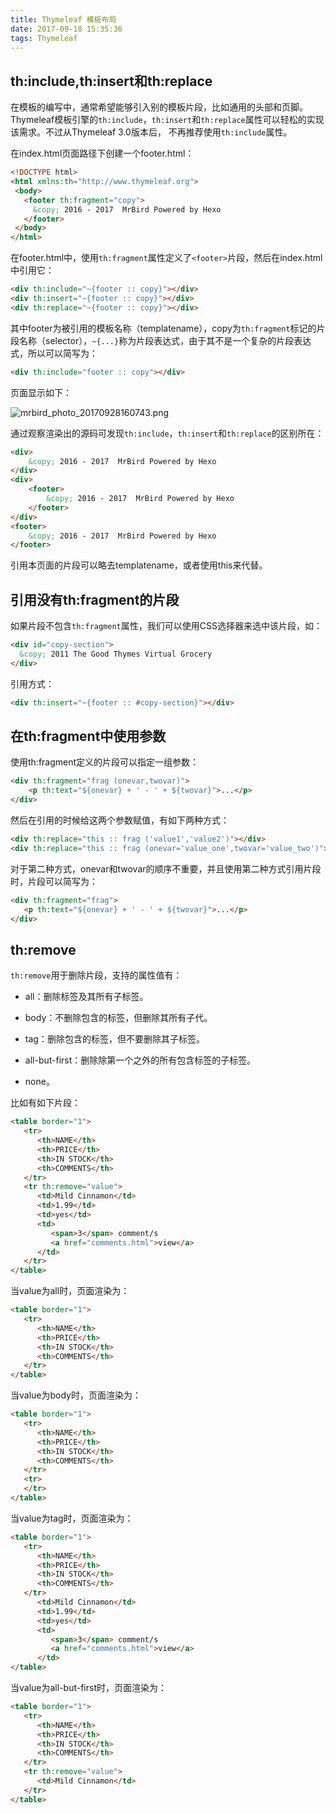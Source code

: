 ```yaml
---
title: Thymeleaf 模板布局
date: 2017-09-18 15:35:36
tags: Thymeleaf
---
```

## th:include,th:insert和th:replace
在模板的编写中，通常希望能够引入别的模板片段，比如通用的头部和页脚。Thymeleaf模板引擎的`th:include`，`th:insert`和`th:replace`属性可以轻松的实现该需求。不过从Thymeleaf 3.0版本后， 不再推荐使用`th:include`属性。

在index.html页面路径下创建一个footer.html：
```html
<!DOCTYPE html>
<html xmlns:th="http://www.thymeleaf.org">
 <body>
   <footer th:fragment="copy">
     &copy; 2016 - 2017  MrBird Powered by Hexo
   </footer>
 </body>
</html> 
```
<!--more-->
在footer.html中，使用`th:fragment`属性定义了`<footer>`片段，然后在index.html中引用它：
```html
<div th:include="~{footer :: copy}"></div> 
<div th:insert="~{footer :: copy}"></div> 
<div th:replace="~{footer :: copy}"></div> 
```
其中footer为被引用的模板名称（templatename），copy为`th:fragment`标记的片段名称（selector），`~{...}`称为片段表达式，由于其不是一个复杂的片段表达式，所以可以简写为：
```html
<div th:include="footer :: copy"></div>
```
页面显示如下：

![mrbird_photo_20170928160743.png](img/mrbird_photo_20170928160743.png)

通过观察渲染出的源码可发现`th:include`，`th:insert`和`th:replace`的区别所在：
```html
<div>
    &copy; 2016 - 2017  MrBird Powered by Hexo
</div> 
<div>
    <footer>
        &copy; 2016 - 2017  MrBird Powered by Hexo
    </footer>
</div> 
<footer>
    &copy; 2016 - 2017  MrBird Powered by Hexo
</footer> 
```
引用本页面的片段可以略去templatename，或者使用this来代替。
## 引用没有th:fragment的片段
如果片段不包含`th:fragment`属性，我们可以使用CSS选择器来选中该片段，如：
```html
<div id="copy-section">
  &copy; 2011 The Good Thymes Virtual Grocery
</div>
```
引用方式：
```html
<div th:insert="~{footer :: #copy-section}"></div>
```
## 在th:fragment中使用参数
使用th:fragment定义的片段可以指定一组参数：
```html
<div th:fragment="frag (onevar,twovar)">
	<p th:text="${onevar} + ' - ' + ${twovar}">...</p>
</div> 
```
然后在引用的时候给这两个参数赋值，有如下两种方式：
```html
<div th:replace="this :: frag ('value1','value2')"></div>
<div th:replace="this :: frag (onevar='value_one',twovar='value_two')"></div>
```
对于第二种方式，onevar和twovar的顺序不重要，并且使用第二种方式引用片段时，片段可以简写为：
```html
<div th:fragment="frag">
   <p th:text="${onevar} + ' - ' + ${twovar}">...</p>
</div> 
```
## th:remove
`th:remove`用于删除片段，支持的属性值有：

- all：删除标签及其所有子标签。

- body：不删除包含的标签，但删除其所有子代。

- tag：删除包含的标签，但不要删除其子标签。

- all-but-first：删除除第一个之外的所有包含标签的子标签。

- none。

比如有如下片段：
```html
<table border="1">
   <tr>
      <th>NAME</th>
      <th>PRICE</th>
      <th>IN STOCK</th>
      <th>COMMENTS</th>
   </tr>
   <tr th:remove="value">
      <td>Mild Cinnamon</td>
      <td>1.99</td>
      <td>yes</td>
      <td>
         <span>3</span> comment/s
         <a href="comments.html">view</a>
      </td>
   </tr>
</table>
```
当value为all时，页面渲染为：
```html
<table border="1">
   <tr>
      <th>NAME</th>
      <th>PRICE</th>
      <th>IN STOCK</th>
      <th>COMMENTS</th>
   </tr>
</table>
```
当value为body时，页面渲染为：
```html
<table border="1">
   <tr>
      <th>NAME</th>
      <th>PRICE</th>
      <th>IN STOCK</th>
      <th>COMMENTS</th>
   </tr>
   <tr>
   </tr>
</table>
```
当value为tag时，页面渲染为：
```html
<table border="1">
   <tr>
      <th>NAME</th>
      <th>PRICE</th>
      <th>IN STOCK</th>
      <th>COMMENTS</th>
   </tr>
      <td>Mild Cinnamon</td>
      <td>1.99</td>
      <td>yes</td>
      <td>
         <span>3</span> comment/s
         <a href="comments.html">view</a>
      </td>
</table>
```
当value为all-but-first时，页面渲染为：
```html
<table border="1">
   <tr>
      <th>NAME</th>
      <th>PRICE</th>
      <th>IN STOCK</th>
      <th>COMMENTS</th>
   </tr>
   <tr th:remove="value">
      <td>Mild Cinnamon</td>
   </tr>
</table>
```